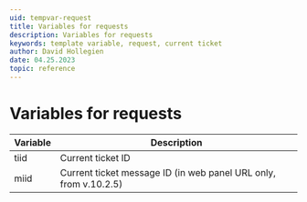 ```yaml
---
uid: tempvar-request
title: Variables for requests
description: Variables for requests
keywords: template variable, request, current ticket
author: David Hollegien
date: 04.25.2023
topic: reference
---
```


# Variables for requests

| Variable | Description |
|---|---|
| tiid | Current ticket ID |
| miid | Current ticket message ID (in web panel URL only, from v.10.2.5)|
